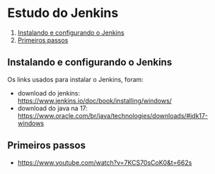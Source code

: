 # Estudo do Jenkins

1. [Instalando e configurando o Jenkins](#introduction)
2. [Primeiros passos](#paragraph1)

## Instalando e configurando o Jenkins <a name="introduction"></a>
Os links usados para instalar o Jenkins, foram: 

- download do jenkins: https://www.jenkins.io/doc/book/installing/windows/ 
- download do java na 17: https://www.oracle.com/br/java/technologies/downloads/#jdk17-windows

## Primeiros passos <a name="paragraph1"></a>
- https://www.youtube.com/watch?v=7KCS70sCoK0&t=662s
